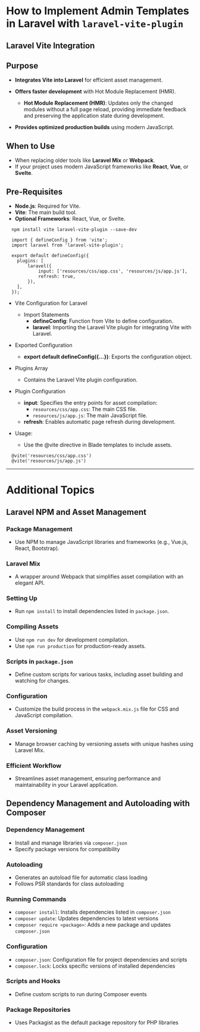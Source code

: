 # How to Implement Admin Templates in Laravel with `laravel-vite-plugin`

## Laravel Vite Integration

## Purpose
- **Integrates Vite into Laravel** for efficient asset management.
- **Offers faster development** with Hot Module Replacement (HMR).
  - **Hot Module Replacement (HMR)**: Updates only the changed modules without a full page reload, providing immediate feedback and preserving the application state during development.
  
- **Provides optimized production builds** using modern JavaScript.

## When to Use
- When replacing older tools like **Laravel Mix** or **Webpack**.
- If your project uses modern JavaScript frameworks like **React**, **Vue**, or **Svelte**.

## Pre-Requisites
- **Node.js**: Required for Vite.
- **Vite**: The main build tool.
- **Optional Frameworks**: React, Vue, or Svelte.

```
  npm install vite laravel-vite-plugin --save-dev
```

```
  import { defineConfig } from 'vite';
  import laravel from 'laravel-vite-plugin';

  export default defineConfig({
    plugins: [
        laravel({
            input: ['resources/css/app.css', 'resources/js/app.js'],
            refresh: true,
        }),
    ],
  });
```

- Vite Configuration for Laravel
  - Import Statements
    - **defineConfig**: Function from Vite to define configuration.
    -  **laravel**: Importing the Laravel Vite plugin for integrating Vite with Laravel.

- Exported Configuration
  - **export default defineConfig({...})**: Exports the configuration object.

- Plugins Array
  - Contains the Laravel Vite plugin configuration.

- Plugin Configuration

  - **input**: Specifies the entry points for asset compilation:
    - `resources/css/app.css`: The main CSS file.
    - `resources/js/app.js`: The main JavaScript file.
  - **refresh**: Enables automatic page refresh during development.

- Usage:
  - Use the @vite directive in Blade templates to include assets.
```
  @vite('resources/css/app.css')
  @vite('resources/js/app.js')
```

---


# Additional Topics

## Laravel NPM and Asset Management

  ### Package Management
  - Use NPM to manage JavaScript libraries and frameworks (e.g., Vue.js, React, Bootstrap).

  ### Laravel Mix
  - A wrapper around Webpack that simplifies asset compilation with an elegant API.

  ### Setting Up
  - Run `npm install` to install dependencies listed in `package.json`.

  ### Compiling Assets
  - Use `npm run dev` for development compilation.
  - Use `npm run production` for production-ready assets.

  ### Scripts in `package.json`
  - Define custom scripts for various tasks, including asset building and watching for changes.

  ### Configuration
  - Customize the build process in the `webpack.mix.js` file for CSS and JavaScript compilation.

  ### Asset Versioning
  - Manage browser caching by versioning assets with unique hashes using Laravel Mix.

  ### Efficient Workflow
  - Streamlines asset management, ensuring performance and maintainability in your Laravel application.




## Dependency Management and Autoloading with Composer

  ### Dependency Management
  - Install and manage libraries via `composer.json`
  - Specify package versions for compatibility

  ### Autoloading
  - Generates an autoload file for automatic class loading
  - Follows PSR standards for class autoloading

  ### Running Commands
  - `composer install`: Installs dependencies listed in `composer.json`
  - `composer update`: Updates dependencies to latest versions
  - `composer require <package>`: Adds a new package and updates `composer.json`

  ### Configuration
  - `composer.json`: Configuration file for project dependencies and scripts
  - `composer.lock`: Locks specific versions of installed dependencies

  ### Scripts and Hooks
  - Define custom scripts to run during Composer events

  ### Package Repositories
  - Uses Packagist as the default package repository for PHP libraries

